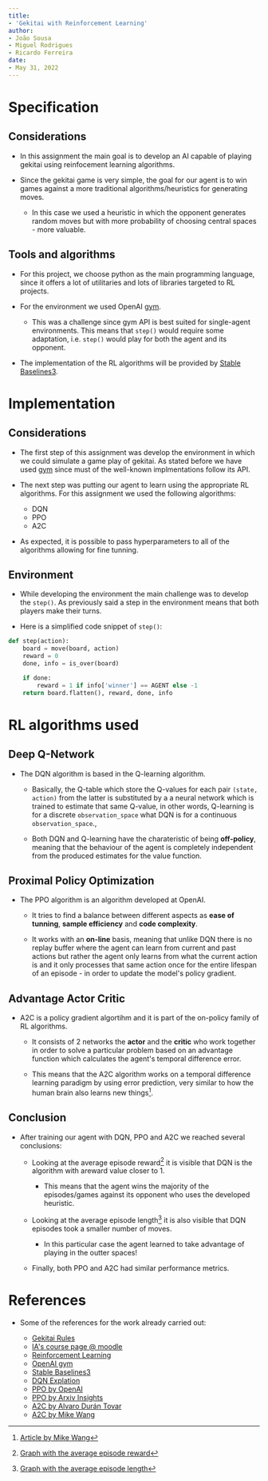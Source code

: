 ```yaml
---
title:
- 'Gekitai with Reinforcement Learning'
author:
- João Sousa
- Miguel Rodrigues
- Ricardo Ferreira
date: 
- May 31, 2022
---
```


# Specification

## Considerations

- In this assignment the main goal is to develop an AI capable of playing
gekitai using reinfocement learning algorithms.

- Since the gekitai game is very simple, the goal for our agent is to win
games against a more traditional algorithms/heuristics for generating moves.

  - In this case we used a heuristic in which the opponent generates random
  moves but with more probability of choosing central spaces - more valuable.

## Tools and algorithms

- For this project, we choose python as the main programming language, since it
offers a lot of utilitaries and lots of libraries targeted to RL projects.

- For the environment we used OpenAI [gym](https://www.gymlibrary.ml/).

  - This was a challenge since gym API is best suited for single-agent
  environments. This means that `step()` would require some adaptation, i.e.
  `step()` would play for both the agent and its opponent.

- The implementation of the RL algorithms will be provided by
[Stable Baselines3](https://stable-baselines3.readthedocs.io/en/master/).

# Implementation

## Considerations

- The first step of this assignment was develop the environment in which we
could simulate a game play of gekitai. As stated before we have used
[gym](https://www.gymlibrary.ml/) since must of the well-known implmentations
follow its API.

- The next step was putting our agent to learn using the appropriate RL
algorithms. For this assignment we used the following algorithms:

  - DQN
  - PPO
  - A2C

- As expected, it is possible to pass hyperparameters to all of the algorithms
allowing for fine tunning.

## Environment

- While developing the environment the main challenge was to develop the 
`step()`. As previously said a step in the environment means that both players
make their turns. 

- Here is a simplified code snippet of `step()`:

```python
def step(action):
    board = move(board, action)
    reward = 0
    done, info = is_over(board)

    if done:
        reward = 1 if info['winner'] == AGENT else -1
    return board.flatten(), reward, done, info
```

# RL algorithms used

## Deep Q-Network

- The DQN algorithm is based in the Q-learning algorithm. 
    
  - Basically, the Q-table which store the Q-values for each pair 
  `(state, action)` from the latter is substituted by a a neural network 
  which is trained to estimate that same Q-value, in other words, Q-learning is
  for a discrete `observation_space` what DQN is for a continuous
  `observation_space`.,
  
  - Both DQN and Q-learning have the charateristic of being **off-policy**,
  meaning that the behaviour of the agent is completely independent from the
  produced estimates for the value function.

## Proximal Policy Optimization

- The PPO algorithm is an algorithm developed at OpenAI.
  
  - It tries to find a balance between different aspects as **ease of tunning**,
  **sample efficiency** and **code complexity**.
  
  - It works with an **on-line** basis, meaning that unlike DQN there is no
  replay buffer where the agent can learn from current and past actions but
  rather the agent only learns from what the current action is and it only
  processes that same action once for the entire lifespan of an episode - in
  order to update the model's policy gradient.

## Advantage Actor Critic

- A2C is a policy gradient algortihm and it is part of the on-policy family of
RL algorithms.

  - It consists of 2 networks the **actor** and the **critic** who work 
  together in order to solve a particular problem based on an advantage
  function which calculates the agent's temporal difference error.
  
  - This means that the A2C algorithm works on a temporal difference learning
  paradigm by using error prediction, very similar to how the human brain also
  learns new things[^1].

[^1]: [Article by Mike Wang](https://towardsdatascience.com/advantage-actor-critic-tutorial-mina2c-7a3249962fc8)

## Conclusion

- After training our agent with DQN, PPO and A2C we reached several conclusions:

  - Looking at the average episode reward[^2] it is visible that DQN is the
  algorithm with areward value closer to 1.

    - This means that the agent wins the majority of the episodes/games against
    its opponent who uses the developed heuristic.

  - Looking at the average episode length[^3] it is also visible that DQN
  episodes took a smaller number of moves.
    
    - In this particular case the agent learned to take advantage of playing in
    the outter spaces!
  
  - Finally, both PPO and A2C had similar performance metrics.

[^2]: [Graph with the average episode reward](https://user-images.githubusercontent.com/64497525/172134717-5d0e0ac8-108b-4afa-94d3-31a7df713df4.png)
[^3]: [Graph with the average episode length](https://user-images.githubusercontent.com/64497525/172134056-1a777520-6dbe-4a70-9212-246b846f72de.png)

# References

- Some of the references for the work already carried out:

  - [Gekitai Rules](https://boardgamegeek.com/boardgame/295449/gekitai)
  - [IA's course page @ moodle](https://moodle.up.pt/course/view.php?id=4088)
  - [Reinforcement Learning](https://en.wikipedia.org/wiki/Reinforcement_learning)
  - [OpenAI gym](https://www.gymlibrary.ml/)
  - [Stable Baselines3](https://stable-baselines3.readthedocs.io/en/master/)
  - [DQN Explation](https://paperswithcode.com/method/dqn)
  - [PPO by OpenAI](https://spinningup.openai.com/en/latest/algorithms/ppo.html)
  - [PPO by Arxiv Insights](https://www.youtube.com/watch?v=5P7I-xPq8u8)
  - [A2C by Alvaro Durán Tovar](https://medium.com/deeplearningmadeeasy/advantage-actor-critic-a2c-implementation-944e98616b)
  - [A2C by Mike Wang](https://towardsdatascience.com/advantage-actor-critic-tutorial-mina2c-7a3249962fc8)

